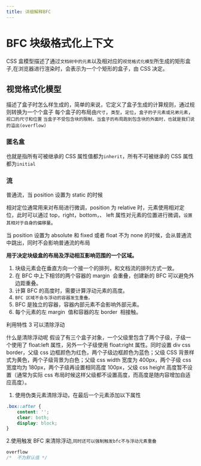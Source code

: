 ```yaml
---
title: 详细解释BFC
---
```


# BFC 块级格式化上下文

CSS 盒模型描述了通过`文档树中的元素`以及相对应的`视觉格式化模型`所生成的矩形盒子,在浏览器进行渲染时，会表示为一个个矩形的盒子，由 CSS 决定。

## 视觉格式化模型

描述了盒子时怎么样生成的，简单的来说，它定义了盒子生成的计算规则，通过规则转换为一个个盒子
每个盒子的布局由`尺寸`，`类型`，`定位`，`盒子的子元素或兄弟元素`，`视口的尺寸和位置`
`当盒子不受包含块的限制，当盒子的布局跑到包含块的外面时，也就是我们说的溢出(overflow)`

### 匿名盒

也就是指所有可被继承的 CSS 属性值都为`inherit`，所有不可被继承的 CSS 属性都为`initial`

### 流

普通流，当 position 设置为 static 的时候

相对定位通常用来对布局进行微调，position 为 relative 时，元素使用相对定位，此时可以通过 top，right，bottom，、
left 属性对元素的位置进行微调，`设置其相对于自身的偏移量`。

当 position 设置为 absolute 和 fixed 或者 float 不为 none 的时候，会从普通流中跳出，同时不会影响普通流的布局

**用于决定块级盒的布局及浮动相互影响范围的一个区域。**

1. 块级元素会在垂直方向一个接一个的排列，和文档流的排列方式一致。
2. 在 BFC 中上下相邻的两个容器的 margin  会重叠，创建新的 BFC 可以避免外边距重叠。
3. 计算 BFC 的高度时，需要计算浮动元素的高度。
4. `BFC 区域不会与浮动的容器发生重叠。`
5. BFC 是独立的容器，容器内部元素不会影响外部元素。
6. 每个元素的左 margin  值和容器的左 border  相接触。

利用特性 3 可以清除浮动

什么是清除浮动呢
假设了有三个盒子对象，一个父级里包含了两个子级，子级一个使用了 float:left 属性，另外一个子级使用 float:right 属性。同时设置 div css border，父级 css 边框颜色为红色，两个子级边框颜色为蓝色；父级 CSS 背景样式为黄色，两个子级背景为白色；父级 css width 宽度为 400px，两个子级 css 宽度均为 180px，两个子级再设置相同高度 100px，父级 css height 高度暂不设置（通常为实际 css 布局时候这样父级都不设置高度，而高度是随内容增加自适应高度）。

1. 使用伪类元素清除浮动，在最后一个元素添加以下属性

```css
.box::after {
	content: '';
	clear: both;
	display: block;
}
```

2.使用触发 BFC 来清除浮动,`同时还可以强制触发bfc不与浮动元素重叠`

```css
overflow
/*  不为默认值 */
```
